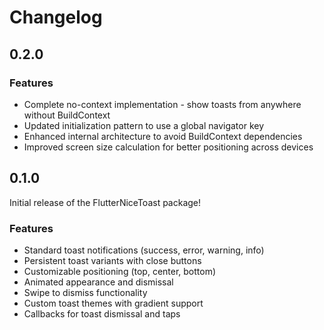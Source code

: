 # Changelog

## 0.2.0

### Features
- Complete no-context implementation - show toasts from anywhere without BuildContext
- Updated initialization pattern to use a global navigator key
- Enhanced internal architecture to avoid BuildContext dependencies
- Improved screen size calculation for better positioning across devices

## 0.1.0

Initial release of the FlutterNiceToast package!

### Features
- Standard toast notifications (success, error, warning, info)
- Persistent toast variants with close buttons
- Customizable positioning (top, center, bottom)
- Animated appearance and dismissal
- Swipe to dismiss functionality
- Custom toast themes with gradient support
- Callbacks for toast dismissal and taps 